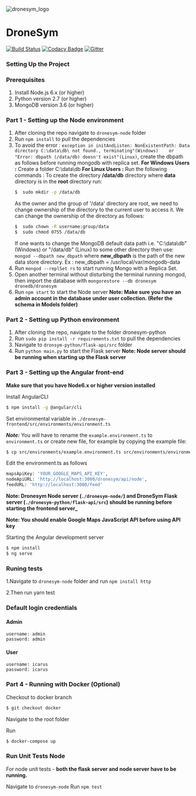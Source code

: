 ![dronesym_logo](https://user-images.githubusercontent.com/17242746/47440055-18d8e280-d7cb-11e8-984c-8a495e281275.png)

# DroneSym

[![Build Status](https://travis-ci.org/scorelab/DroneSym.svg?branch=develop)](https://travis-ci.org/scorelab/DroneSym)
[![Codacy Badge](https://api.codacy.com/project/badge/Grade/f21c3a60c4ec4c0caaf4ebdf60df0b26)](https://www.codacy.com/app/hcktheheaven/DroneSym?utm_source=github.com&utm_medium=referral&utm_content=scorelab/DroneSym&utm_campaign=Badge_Grade)
[![Gitter](https://img.shields.io/gitter/room/nwjs/nw.js.svg)](https://gitter.im/scorelab/DroneSym)

### Setting Up the Project

### Prerequisites

1. Install Node.js 6.x (or higher)
2. Python version 2.7 (or higher)
3. MongoDB version 3.6 (or higher)

### Part 1 - Setting up the Node environment

1. After cloning the repo navigate to `dronesym-node` folder
2. Run `npm install` to pull the dependencies
3. To avoid the error : `exception in initAndListen: NonExistentPath: Data directory C:\data\db\ not found., terminating"(Windows)    or "Error: dbpath (/data/db) doesn't exist"(Linux)`, create the dbpath as follows before running mongodb with replica set.
**For Windows Users :**
  Create a folder C:\data\db
**For Linux Users :**
Run the following commands :
    To create the directory **/data/db** directory where **data** directory is in the **root** directory run:
    ```sh
    $  sudo mkdir -p /data/db
    ```
    As the owner and the group of '/data' directory are root, we need to change ownership of the directory to the current user to access it.
    We can change the ownership of the directory as follows:
    ```sh
    $  sudo chown -R username:group/data
    $  sudo chmod 0755 /data/db
    ```
    If one wants to change the MongoDB default data path i.e. "C:\data\db" (Windows) or "/data/db" (Linux) to some other directory then use:
    `mongod --dbpath new_dbpath`
    where **new_dbpath** is the path of the new data store directory. Ex : new_dbpath = /usr/local/var/mongodb-data
4. Run `mongod --replSet rs` to start running Mongo with a Replica Set.
5. Open another terminal without disturbing the terminal running mongod, then import the database with `mongorestore --db dronesym dronedb/dronesym`
6. Run `npm start` to start the Node server
**Note: Make sure you have an admin account in the database under user collection. (Refer the schema in Models folder)**

### Part 2 - Setting up Python environment

1. After cloning the repo, navigate to the folder dronesym-python
2. Run `sudo pip install -r requirements.txt` to pull the dependencies
3. Navigate to `dronsym-python/flask-api/src` folder
4. Run `python main.py` to start the Flask server
   **Note: Node server should be running when starting up the Flask server**

### Part 3 - Setting up the Angular front-end

**Make sure that you have Node6.x or higher version installed**

Install AngularCLI

```sh
$ npm install -g @angular/cli
```

Set environmental variable in `./dronesym-frontend/src/environments/environment.ts`

**_Note:_** You will have to rename the `example.environment.ts` to `environment.ts` or create new file, for example by copying the example file:

```sh
$ cp src/environments/example.environment.ts src/environments/environment.ts`
```
Edit the environment.ts as follows
```sh
mapsApiKey: 'YOUR_GOOGLE_MAPS_API_KEY',
nodeApiURL: 'http://localhost:3000/dronesym/api/node',
feedURL: 'http://localhost:3000/feed'
```

**Note: Dronesym Node server (`./dronesym-node/`) and DroneSym Flask server (`./dronesym-python/flask-api/src`) should be running before starting the frontend server\_**

**Note: You should enable Google Maps JavaScript API before using API key**

Starting the Angular development server

```sh
$ npm install
$ ng serve
```
### Runing tests
1.Navigate to `dronesym-node` folder and run `npm install http`

2.Then run yarn test

### Default login credentials

#### Admin

```
username: admin
password: admin
```

#### User

```
username: icarus
password: icarus
```

### Part 4 - Running with Docker (Optional)

Checkout to docker branch

```sh
$ git checkout docker
```

Navigate to the root folder

Run

```sh
$ docker-compose up
```

### Run Unit Tests Node

For node unit tests - **both the flask server and node server have to be running.**

Navigate to `dronesym-node`
Run `npm test`
